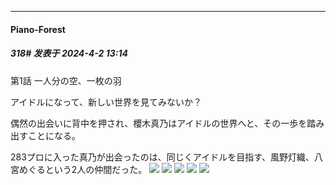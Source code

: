 ﻿
*****

####  Piano-Forest  
##### 318#       发表于 2024-4-2 13:14

第1話 一人分の空、一枚の羽

アイドルになって、新しい世界を見てみないか？

偶然の出会いに背中を押され、櫻木真乃はアイドルの世界へと、その一歩を踏み出すことになる。

283プロに入った真乃が出会ったのは、同じくアイドルを目指す、風野灯織、八宮めぐるという2人の仲間だった。
<img src="https://p.sda1.dev/16/2f16bda5957472df0d2ce91df3324086/thumb_1.png" referrerpolicy="no-referrer">
<img src="https://p.sda1.dev/16/edb1c7550189a815ca0847703d537207/thumb_2.png" referrerpolicy="no-referrer">
<img src="https://p.sda1.dev/16/e5adb30e44c847dfac7feeb73651724c/thumb_3.png" referrerpolicy="no-referrer">
<img src="https://p.sda1.dev/16/36bbb8e12dcfb20cc534c4b5ed460fa8/thumb_4.png" referrerpolicy="no-referrer">
<img src="https://p.sda1.dev/16/23217ebcd7a535e0ad21a7737cf8c92c/thumb_5.png" referrerpolicy="no-referrer">

